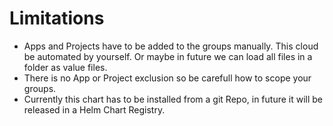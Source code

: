 # Limitations
- Apps and Projects have to be added to the groups manually. This cloud be automated by yourself. Or maybe in future we can load all files in a folder as value files.
- There is no App or Project exclusion so be carefull how to scope your groups.
- Currently this chart has to be installed from a git Repo, in future it will be released in a Helm Chart Registry.